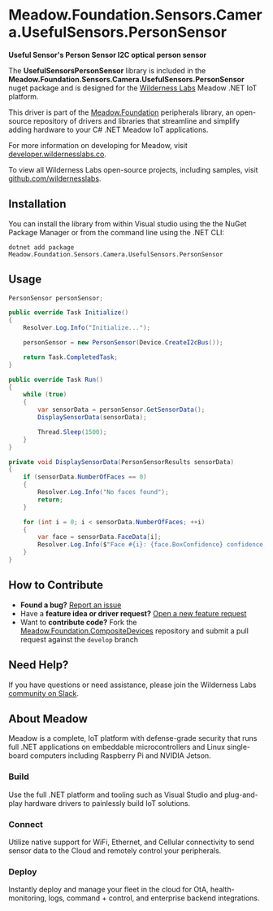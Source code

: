 # Meadow.Foundation.Sensors.Camera.UsefulSensors.PersonSensor

**Useful Sensor's Person Sensor I2C optical person sensor**

The **UsefulSensorsPersonSensor** library is included in the **Meadow.Foundation.Sensors.Camera.UsefulSensors.PersonSensor** nuget package and is designed for the [Wilderness Labs](www.wildernesslabs.co) Meadow .NET IoT platform.

This driver is part of the [Meadow.Foundation](https://developer.wildernesslabs.co/Meadow/Meadow.Foundation/) peripherals library, an open-source repository of drivers and libraries that streamline and simplify adding hardware to your C# .NET Meadow IoT applications.

For more information on developing for Meadow, visit [developer.wildernesslabs.co](http://developer.wildernesslabs.co/).

To view all Wilderness Labs open-source projects, including samples, visit [github.com/wildernesslabs](https://github.com/wildernesslabs/).

## Installation

You can install the library from within Visual studio using the the NuGet Package Manager or from the command line using the .NET CLI:

`dotnet add package Meadow.Foundation.Sensors.Camera.UsefulSensors.PersonSensor`
## Usage

```csharp
PersonSensor personSensor;

public override Task Initialize()
{
    Resolver.Log.Info("Initialize...");

    personSensor = new PersonSensor(Device.CreateI2cBus());

    return Task.CompletedTask;
}

public override Task Run()
{
    while (true)
    {
        var sensorData = personSensor.GetSensorData();
        DisplaySensorData(sensorData);

        Thread.Sleep(1500);
    }
}

private void DisplaySensorData(PersonSensorResults sensorData)
{
    if (sensorData.NumberOfFaces == 0)
    {
        Resolver.Log.Info("No faces found");
        return;
    }

    for (int i = 0; i < sensorData.NumberOfFaces; ++i)
    {
        var face = sensorData.FaceData[i];
        Resolver.Log.Info($"Face #{i}: {face.BoxConfidence} confidence, ({face.BoxLeft}, {face.BoxTop}), ({face.BoxRight}, {face.BoxBottom}), facing: {face.IsFacing}");
    }
}

```
## How to Contribute

- **Found a bug?** [Report an issue](https://github.com/WildernessLabs/Meadow_Issues/issues)
- Have a **feature idea or driver request?** [Open a new feature request](https://github.com/WildernessLabs/Meadow_Issues/issues)
- Want to **contribute code?** Fork the [Meadow.Foundation.CompositeDevices](https://github.com/WildernessLabs/Meadow.Foundation.CompositeDevices) repository and submit a pull request against the `develop` branch


## Need Help?

If you have questions or need assistance, please join the Wilderness Labs [community on Slack](http://slackinvite.wildernesslabs.co/).
## About Meadow

Meadow is a complete, IoT platform with defense-grade security that runs full .NET applications on embeddable microcontrollers and Linux single-board computers including Raspberry Pi and NVIDIA Jetson.

### Build

Use the full .NET platform and tooling such as Visual Studio and plug-and-play hardware drivers to painlessly build IoT solutions.

### Connect

Utilize native support for WiFi, Ethernet, and Cellular connectivity to send sensor data to the Cloud and remotely control your peripherals.

### Deploy

Instantly deploy and manage your fleet in the cloud for OtA, health-monitoring, logs, command + control, and enterprise backend integrations.


